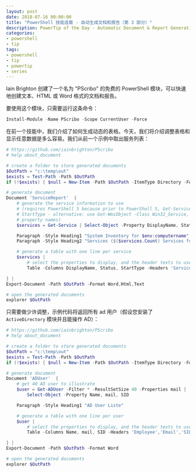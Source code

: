 ```yaml
---
layout: post
date: 2018-07-16 00:00:00
title: "PowerShell 技能连载 - 自动生成文档和报告（第 3 部分）"
description: PowerTip of the Day - Automatic Document & Report Generation (Part 3)
categories:
- powershell
- tip
tags:
- powershell
- tip
- powertip
- series
---
```

Iain Brighton 创建了一个名为 "PScribo" 的免费的 PowerShell 模块，可以快速地创建文本、HTML 或 Word 格式的文档和报告。

要使用这个模块，只需要运行这条命令：

```powershell
Install-Module -Name PScribo -Scope CurrentUser -Force
```

在前一个技能中，我们介绍了如何生成动态的表格。今天，我们将介绍调整表格和显示任意数据是多么容易。我们从前一个示例中取出服务列表：

```powershell
# https://github.com/iainbrighton/PScribo
# help about_document

# create a folder to store generated documents
$OutPath = "c:\temp\out"
$exists = Test-Path -Path $OutPath
if (!$exists) { $null = New-Item -Path $OutPath -ItemType Directory -Force }

# generate document
Document 'ServiceReport'  {
    # generate the service information to use
    # (requires PowerShell 5 because prior to PowerShell 5, Get-Service does not supply
    # StartType - alternative: use Get-WmiObject -Class Win32_Service, and adjust
    # property names)
    $services = Get-Service | Select-Object -Property DisplayName, Status, StartType

    Paragraph -Style Heading1 "System Inventory for $env:computername"
    Paragraph -Style Heading2 "Services ($($services.Count) Services found):"

    # generate a table with one line per service
    $services |
        # select the properties to display, and the header texts to use
        Table -Columns DisplayName, Status, StartType -Headers 'Service Name','Current State','Startup Type' -Width 0

} |
Export-Document -Path $OutPath -Format Word,Html,Text

# open the generated documents
explorer $OutPath
```

只需要做少许调整，示例代码将返回所有 ad 用户（假设您安装了 `ActiveDirectory` 模块并且能操作 AD）：

```powershell
# https://github.com/iainbrighton/PScribo
# help about_document

# create a folder to store generated documents
$OutPath = "c:\temp\out"
$exists = Test-Path -Path $OutPath
if (!$exists) { $null = New-Item -Path $OutPath -ItemType Directory -Force }

# generate document
Document 'ADUser'  {
    # get 40 AD user to illustrate
    $user = Get-ADUser -Filter * -ResultSetSize 40 -Properties mail |
        Select-Object -Property Name, mail, SID

    Paragraph -Style Heading1 "AD User Liste"

    # generate a table with one line per user
    $user |
        # select the properties to display, and the header texts to use
        Table -Columns Name, mail, SID -Headers 'Employee','Email','SID' -Width 0

} |
Export-Document -Path $OutPath -Format Word

# open the generated documents
explorer $OutPath
```

<!--本文国际来源：[Automatic Document & Report Generation (Part 3)](http://community.idera.com/powershell/powertips/b/tips/posts/automatic-document-report-generation-part-3)-->
